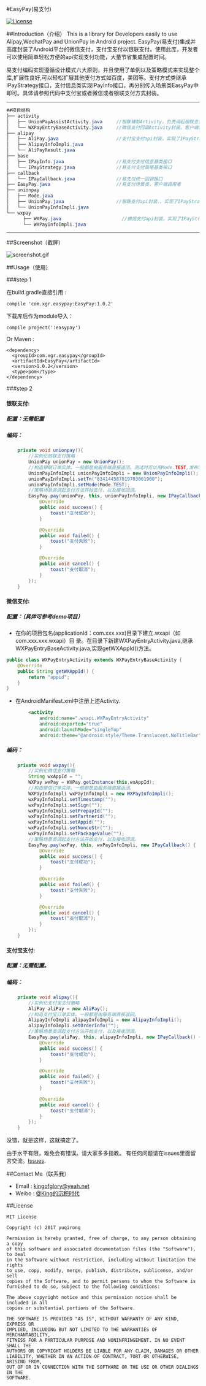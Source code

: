 #EasyPay(易支付)

[![License](https://img.shields.io/badge/license-MIT-blue.svg)](https://opensource.org/licenses/mit-license.php)

##Introduction（介绍）
This is a library for Developers easily to use Alipay,WechatPay and UnionPay in Android project.
EasyPay(易支付)集成并高度封装了Android平台的微信支付，支付宝支付以银联支付。使用此库，开发者可以使用简单轻松方便的api实现支付功能，大量节省集成配置时间。

易支付编码实现遵循设计模式六大原则，并且使用了单例以及策略模式来实现整个库,扩展性良好,可以轻松扩展其他支付方式如百度，美团等。支付方式类继承IPayStrategy接口，支付信息类实现IPayInfo接口，再分别传入场景类EasyPay中即可。具体请参照代码中支付宝或者微信或者银联支付方式封装。

------
``` java
##项目结构
├── activity
│   ├── UnionPayAssistActivity.java     //银联辅助Activity，负责调起银联支付接口以及接收回调。客户端无需关心。
│   └── WXPayEntryBaseActivity.java     //微信支付回调Activity封装。客户端需继承该Activity并实现getAppId()方法。
├── alipay
│   ├── AliPay.java                     //支付宝支付api封装，实现了IPayStrategy接口
│   ├── AlipayInfoImpli.java
│   └── AliPayResult.java
├── base
│   ├── IPayInfo.java                   //易支付支付信息基类接口
│   └── IPayStrategy.java               //易支付支付策略基类接口
├── callback
│   └── IPayCallback.java               //易支付统一回调接口
├── EasyPay.java                        //易支付场景类，客户端调用者
├── unionpay
│   ├── Mode.java
│   ├── UnionPay.java                   //银联支付api封装，，实现了IPayStrategy接口
│   └── UnionPayInfoImpli.java
└── wxpay
      ├── WXPay.java                      //微信支付api封装，实现了IPayStrategy接口
      └── WXPayInfoImpli.java

```
------

##Screenshot（截屏）

![screenshot.gif](https://github.com/kingofglory/EasyPay/blob/master/screensshot/screenshot.gif)

##Usage（使用）

###step 1

在build.gradle直接引用 :

	compile 'com.xgr.easypay:EasyPay:1.0.2'
	
下载库后作为module导入： 

    compile project(':easypay')

Or Maven :

	<dependency>
      <groupId>com.xgr.easypay</groupId>
      <artifactId>EasyPay</artifactId>
      <version>1.0.2</version>
      <type>pom</type>
    </dependency>

###step 2

#### 银联支付:
##### 配置：无需配置
##### 编码：
``` java
    private void unionpay(){
        //实例化银联支付策略
        UnionPay unionPay = new UnionPay();
        //构造银联订单实体。一般都是由服务端直接返回。测试时可以用Mode.TEST,发布时用Mode.RELEASE。
        UnionPayInfoImpli unionPayInfoImpli = new UnionPayInfoImpli();
        unionPayInfoImpli.setTn("814144587819703061900");
        unionPayInfoImpli.setMode(Mode.TEST);
        //策略场景类调起支付方法开始支付，以及接收回调。
        EasyPay.pay(unionPay, this, unionPayInfoImpli, new IPayCallback() {
            @Override
            public void success() {
                toast("支付成功");
            }

            @Override
            public void failed() {
                toast("支付失败");
            }

            @Override
            public void cancel() {
                toast("支付取消");
            }
        });
    }
```

#### 微信支付:
##### 配置：（具体可参考demo项目）
- 在你的项目包名(applicationId：com.xxx.xxx)目录下建立.wxapi（如com.xxx.xxx.wxapi）目             录。在目录下新建WXPayEntryActivity.java,继承WXPayEntryBaseActivity.java,实现getWXAppId()方法。
``` java
public class WXPayEntryActivity extends WXPayEntryBaseActivity {
    @Override
    public String getWXAppId() {
        return "appid";
    }
}
```
- 在AndroidManifest.xml中注册上述Activity.
        
``` xml
        <activity
            android:name=".wxapi.WXPayEntryActivity"
            android:exported="true"
            android:launchMode="singleTop"
            android:theme="@android:style/Theme.Translucent.NoTitleBar"/>
```
##### 编码：
``` java
    private void wxpay(){
        //实例化微信支付策略
        String wxAppId = "";
        WXPay wxPay = WXPay.getInstance(this,wxAppId);
        //构造微信订单实体。一般都是由服务端直接返回。
        WXPayInfoImpli wxPayInfoImpli = new WXPayInfoImpli();
        wxPayInfoImpli.setTimestamp("");
        wxPayInfoImpli.setSign("");
        wxPayInfoImpli.setPrepayId("");
        wxPayInfoImpli.setPartnerid("");
        wxPayInfoImpli.setAppid("");
        wxPayInfoImpli.setNonceStr("");
        wxPayInfoImpli.setPackageValue("");
        //策略场景类调起支付方法开始支付，以及接收回调。
        EasyPay.pay(wxPay, this, wxPayInfoImpli, new IPayCallback() {
            @Override
            public void success() {
                toast("支付成功");
            }

            @Override
            public void failed() {
                toast("支付失败");
            }

            @Override
            public void cancel() {
                toast("支付取消");
            }
        });
    }
```

#### 支付宝支付:
##### 配置：无需配置。
##### 编码：
``` java
    private void alipay(){
        //实例化支付宝支付策略
        AliPay aliPay = new AliPay();
        //构造支付宝订单实体。一般都是由服务端直接返回。
        AlipayInfoImpli alipayInfoImpli = new AlipayInfoImpli();
        alipayInfoImpli.setOrderInfo("");
        //策略场景类调起支付方法开始支付，以及接收回调。
        EasyPay.pay(aliPay, this, alipayInfoImpli, new IPayCallback() {
            @Override
            public void success() {
                toast("支付成功");
            }

            @Override
            public void failed() {
                toast("支付失败");
            }

            @Override
            public void cancel() {
                toast("支付取消");
            }
        });
    }
```

没错，就是这样，这就搞定了。

由于水平有限，难免会有错误。请大家多多指教。
有任何问题请在issues里面留言交流。[Issues](https://github.com/kingofglory/EasyPay/issues).

##Contact Me（联系我）
* Email : kingofglory@yeah.net
* Weibo : [@King的沉积时代](http://weibo.com/u/2255395234)

##License

	MIT License
	
	Copyright (c) 2017 yuqirong
	
	Permission is hereby granted, free of charge, to any person obtaining a copy
	of this software and associated documentation files (the "Software"), to deal
	in the Software without restriction, including without limitation the rights
	to use, copy, modify, merge, publish, distribute, sublicense, and/or sell
	copies of the Software, and to permit persons to whom the Software is
	furnished to do so, subject to the following conditions:
	
	The above copyright notice and this permission notice shall be included in all
	copies or substantial portions of the Software.
	
	THE SOFTWARE IS PROVIDED "AS IS", WITHOUT WARRANTY OF ANY KIND, EXPRESS OR
	IMPLIED, INCLUDING BUT NOT LIMITED TO THE WARRANTIES OF MERCHANTABILITY,
	FITNESS FOR A PARTICULAR PURPOSE AND NONINFRINGEMENT. IN NO EVENT SHALL THE
	AUTHORS OR COPYRIGHT HOLDERS BE LIABLE FOR ANY CLAIM, DAMAGES OR OTHER
	LIABILITY, WHETHER IN AN ACTION OF CONTRACT, TORT OR OTHERWISE, ARISING FROM,
	OUT OF OR IN CONNECTION WITH THE SOFTWARE OR THE USE OR OTHER DEALINGS IN THE
	SOFTWARE.
